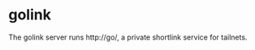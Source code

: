 <!-- README.md auto-generated by misc/genreadme; DO NOT EDIT. (or remove this line) -->

# golink

The golink server runs http://go/, a private shortlink service for tailnets.
